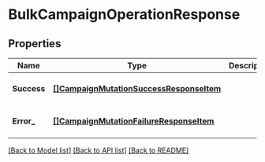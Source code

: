 # BulkCampaignOperationResponse

## Properties
Name | Type | Description | Notes
------------ | ------------- | ------------- | -------------
**Success** | [**[]CampaignMutationSuccessResponseItem**](CampaignMutationSuccessResponseItem.md) |  | [optional] [default to null]
**Error_** | [**[]CampaignMutationFailureResponseItem**](CampaignMutationFailureResponseItem.md) |  | [optional] [default to null]

[[Back to Model list]](../README.md#documentation-for-models) [[Back to API list]](../README.md#documentation-for-api-endpoints) [[Back to README]](../README.md)

